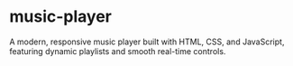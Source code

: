 # music-player
A modern, responsive music player built with HTML, CSS, and JavaScript, featuring dynamic playlists and smooth real-time controls.
